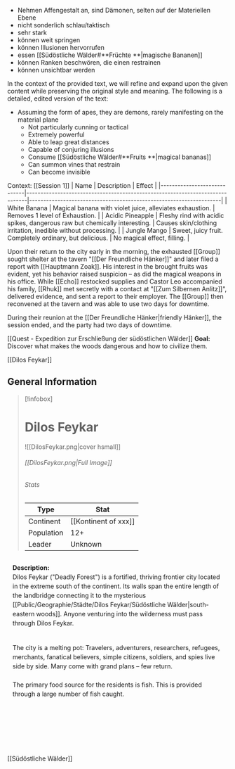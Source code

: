 - Nehmen Affengestalt an, sind Dämonen, selten auf der Materiellen Ebene
- nicht sonderlich schlau/taktisch
- sehr stark
- können weit springen
- können Illusionen hervorrufen
- essen [[Südöstliche Wälder#**Früchte **|magische Bananen]]
- können Ranken beschwören, die einen restrainen
- können unsichtbar werden






In the context of the provided text, we will refine and expand upon the given content while preserving the original style and meaning. The following is a detailed, edited version of the text:

- Assuming the form of apes, they are demons, rarely manifesting on the material plane
  - Not particularly cunning or tactical
  - Extremely powerful
  - Able to leap great distances
  - Capable of conjuring illusions
  - Consume [[Südöstliche Wälder#**Fruits **|magical bananas]]
  - Can summon vines that restrain
  - Can become invisible

Context:
[[Session 1]]
| Name                        | Description                                                                 | Effect                                                             |
|-----------------------------|------------------------------------------------------------------------------|--------------------------------------------------------------------|
| White Banana                | Magical banana with violet juice, alleviates exhaustion.                    | Removes 1 level of Exhaustion.                                     |
| Acidic Pineapple            | Fleshy rind with acidic spikes, dangerous raw but chemically interesting.   | Causes skin/clothing irritation, inedible without processing.      |
| Jungle Mango                | Sweet, juicy fruit. Completely ordinary, but delicious.                     | No magical effect, filling.                                        |

Upon their return to the city early in the morning, the exhausted [[Group]] sought shelter at the tavern "[[Der Freundliche Hänker]]" and later filed a report with [[Hauptmann Zoak]]. His interest in the brought fruits was evident, yet his behavior raised suspicion – as did the magical weapons in his office. While [[Echo]] restocked supplies and Castor Leo accompanied his family, [[Rhuk]] met secretly with a contact at "[[Zum Silbernen Anlitz]]", delivered evidence, and sent a report to their employer. The [[Group]] then reconvened at the tavern and was able to use two days for downtime.

During their reunion at the [[Der Freundliche Hänker|friendly Hänker]], the session ended, and the party had two days of downtime.

[[Quest - Expedition zur Erschließung der südöstlichen Wälder]]
**Goal:** Discover what makes the woods dangerous and how to civilize them.

[[Dilos Feykar]]
## **General Information**
> [!infobox]
> # Dilos Feykar
> ![[DilosFeykar.png|cover hsmall]]
> ###### [[DilosFeykar.png|Full Image]]
> ###### Stats
> | Type   | Stat       |
> |--------|------------|
> | Continent | [[Kontinent of xxx]] |
> | Population | 12+        |
> | Leader  | Unknown    |

<div style="min-height: 410px; padding: 12px; border: 0px solid var(--text-faint); border-radius: 10px; background-color: var(--background-secondary); line-height: 1.5;">
<b>Description:</b><br>
Dilos Feykar ("Deadly Forest") is a fortified, thriving frontier city located in the extreme south of the continent. Its walls span the entire length of the landbridge connecting it to the mysterious [[Public/Geographie/Städte/Dilos Feykar/Südöstliche Wälder|south-eastern woods]]. Anyone venturing into the wilderness must pass through Dilos Feykar.<br><br>

The city is a melting pot: Travelers, adventurers, researchers, refugees, merchants, fanatical believers, simple citizens, soldiers, and spies live side by side. Many come with grand plans – few return.<br><br>
The primary food source for the residents is fish. This is provided through a large number of fish caught.
</div>

[[Südöstliche Wälder]]
